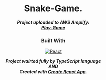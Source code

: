 <div align="center">
 
# Snake-Game. 
***Project uploaded to AWS Amplify: <br/>
[Play-Game](https://master.dmcgq43ky8zzg.amplifyapp.com)***

### Built With
 [![React][React.js]][React-url]

***Project wairted fully by TypeScript language <br/>
AND <br/>
Created with [Create React App](https://github.com/facebook/create-react-app).*** <br/>
<div/>

[React.js]: https://img.shields.io/badge/React-20232A?style=for-the-badge&logo=react&logoColor=61DAFB
[React-url]: https://reactjs.org/
